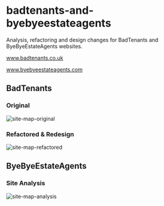 # badtenants-and-byebyeestateagents
Analysis, refactoring and design changes for BadTenants and ByeByeEstateAgents websites.

www.badtenants.co.uk

www.byebyeestateagents.com

## BadTenants
### Original
![site-map-original](https://user-images.githubusercontent.com/104085258/168489518-5ecb73af-38b2-4eb0-b3f6-f0c627e767c0.png)
### Refactored & Redesign
![site-map-refactored](https://user-images.githubusercontent.com/104085258/168489525-bc582d98-def2-4f2a-adc6-ee44e47188df.png)

## ByeByeEstateAgents
### Site Analysis
![site-map-analysis](https://user-images.githubusercontent.com/104085258/168489580-66c439ae-484d-4eb8-9be5-d842e21cade3.png)

